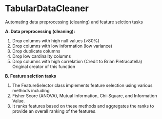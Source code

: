 # TabularDataCleaner
Automating data preprocessing (cleaning) and feature selction tasks

**A. Data preprocessing (cleaning):**
  1. Drop columns with high null values (>80%)
  2. Drop columns with low information (low variance)
  3. Drop duplicate columns 
  4. Drop low cardinality columns
  5. Drop columns with high correlation (Credit to Brian Pietracatella) Original creator of this function
     
**B. Feature selction tasks**
  1. The FeatureSelector class implements feature selection using various methods including 
  2. Fisher Score (ANOVA), Mutual Information, Chi-Square, and Information Value. 
  3. It ranks features based on these methods and aggregates the ranks to provide an overall ranking of the features.
